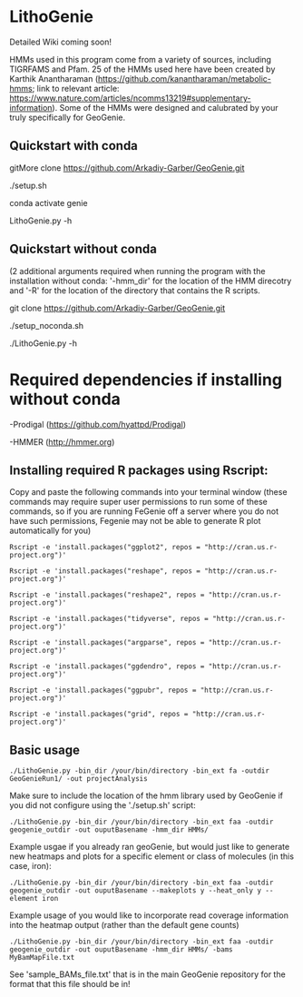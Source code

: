 # LithoGenie

Detailed Wiki coming soon!

HMMs used in this program come from a variety of sources, including TIGRFAMS and Pfam. 25 of the HMMs used here have been created by Karthik Anantharaman (https://github.com/kanantharaman/metabolic-hmms; link to relevant article: https://www.nature.com/articles/ncomms13219#supplementary-information). Some of the HMMs were designed and calubrated by your truly specifically for GeoGenie.

## Quickstart with conda
gitMore clone https://github.com/Arkadiy-Garber/GeoGenie.git

./setup.sh

conda activate genie

LithoGenie.py -h

## Quickstart without conda
(2 additional arguments required when running the program with the installation without conda: '-hmm_dir' for the location of the HMM direcotry and '-R' for the location of the directory that contains the R scripts.

git clone https://github.com/Arkadiy-Garber/GeoGenie.git

./setup_noconda.sh

./LithoGenie.py -h

# Required dependencies if installing without conda

-Prodigal (https://github.com/hyattpd/Prodigal)

-HMMER (http://hmmer.org)

## Installing required R packages using Rscript:

Copy and paste the following commands into your terminal window (these commands may require super user permissions to run some of these commands, so if you are running FeGenie off a server where you do not have such permissions, Fegenie may not be able to generate R plot automatically for you)

    Rscript -e 'install.packages("ggplot2", repos = "http://cran.us.r-project.org")'

    Rscript -e 'install.packages("reshape", repos = "http://cran.us.r-project.org")'

    Rscript -e 'install.packages("reshape2", repos = "http://cran.us.r-project.org")'

    Rscript -e 'install.packages("tidyverse", repos = "http://cran.us.r-project.org")'

    Rscript -e 'install.packages("argparse", repos = "http://cran.us.r-project.org")'

    Rscript -e 'install.packages("ggdendro", repos = "http://cran.us.r-project.org")'

    Rscript -e 'install.packages("ggpubr", repos = "http://cran.us.r-project.org")'

    Rscript -e 'install.packages("grid", repos = "http://cran.us.r-project.org")'


## Basic usage

    ./LithoGenie.py -bin_dir /your/bin/directory -bin_ext fa -outdir GeoGenieRun1/ -out projectAnalysis
    
Make sure to include the location of the hmm library used by GeoGenie if you did not configure using the './setup.sh' script:

    ./LithoGenie.py -bin_dir /your/bin/directory -bin_ext faa -outdir geogenie_outdir -out ouputBasename -hmm_dir HMMs/
    
Example usgae if you already ran geoGenie, but would just like to generate new heatmaps and plots for a specific element or class of molecules (in this case, iron):

    ./LithoGenie.py -bin_dir /your/bin/directory -bin_ext faa -outdir geogenie_outdir -out ouputBasename --makeplots y --heat_only y --element iron
    
Example usage of you would like to incorporate read coverage information into the heatmap output (rather than the default gene counts)

    ./LithoGenie.py -bin_dir /your/bin/directory -bin_ext faa -outdir geogenie_outdir -out ouputBasename -hmm_dir HMMs/ -bams MyBamMapFile.txt
    
See 'sample_BAMs_file.txt' that is in the main GeoGenie repository for the format that this file should be in!







